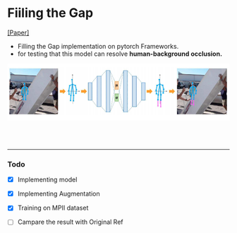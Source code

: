 # Fiiling the Gap
[[Paper]](https://openaccess.thecvf.com/content_ECCVW_2018/papers/11130/Carissimi_Filling_the_Gaps_Predicting_Missing_Joints_of_Human_Poses_Using_ECCVW_2018_paper.pdf)

- Filling the Gap implementation on pytorch Frameworks.
- for testing that this model can resolve **human-background occlusion.**


![model_arch](./imgs/model_arch.png)


<br></br>

---

### Todo
- [x] Implementing model
- [x] Implementing Augmentation
- [x] Training on MPII dataset 
- [ ] Campare the result with Original Ref

